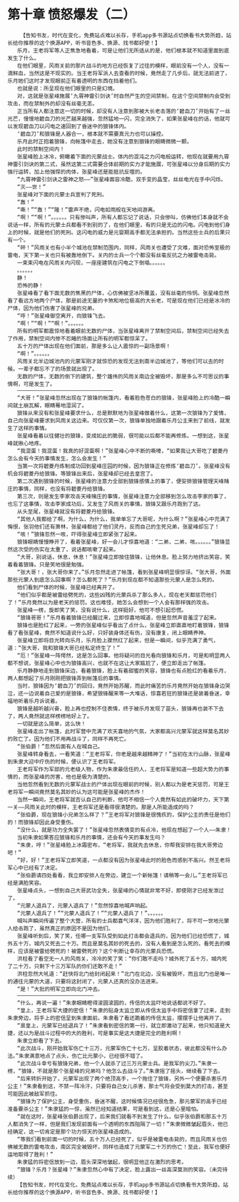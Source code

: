 # 第十章 愤怒爆发（二）
        【告知书友，时代在变化，免费站点难以长存，手机app多书源站点切换看书大势所趋，站长给你推荐的这个换源APP，听书音色多、换源、找书都好使！】
       乐月，王老将军等人正焦急地看着，可是让他们无所适从的是，他们根本就不知道里面到底发生了什么。
       在他们眼里，风雨关前的那片战斗的地方已经恢复了过往的模样，眼前没有一个人，没有一滴鲜血，当然这是不现实的。当王老将军派人去查看的时候，竟然走了几步后，就无法前进了，乐月她们这时才发现眼前正有着透明的东西在挡着他们。
       也就是说：所呈现在他们眼里的只是幻境。
       对，这就是张星峰施展‘九霄神雷引剑诀’时自然产生的空间禁制，在这个空间禁制内会受到攻击，而在禁制外的却没有丝毫无恙。
       正当所有人都注意这一切的时候，却没有人注意到那被大长老击落的‘碧血刀’开始有了一丝光芒，慢慢地碧血刀的光芒越来越强，忽然猛地一闪，完全消失了，如果张星峰在的话，他就可以发现碧血刀以闪电之速回到了昏迷中的狼锋体内。
       ‘碧血刀’和狼锋是人器合一，根本就不需要真元力也可以操控。
       乐月此时正抱着狼锋，向帐篷中走去，她没有注意到狼锋的眼睛微微一颤。
       此时的禁制空间内！
       张星峰脸上冰冷，俯瞰着下面的元蒙战士。体内的混沌之力闪电般运转，他现在就要用九霄神雷引剑诀的第二式，虽然这第二式需要合体前期的实力才能施展，可张星峰以分身后期的实力强行运转，加上他强悍的肉体，张星峰还是能抵抗反噬的。
       “九霄神雷引剑诀之雷神之怒——”张星峰面容冷酷，双手变的晶莹，丝丝电光在手中闪烁。
       “灭——世！”
       张星峰对下面的元蒙士兵宣判了死刑。
       “轰！”
       “嘶！”“轰！”“隆！”雷声不绝，闪电如雨般在天地间游离。
       “啊！”“啊！”。。。。。。只有惨叫声，所有人都忘记了说话，只会惨叫，仿佛他们本身就不会说话一样，所有的元蒙士兵都看不到别的了，在他们眼里，有的只是无边的闪电。闪电到他们身上的时候，就是他们的死刑。这闪电的威力是元婴期高手都无法承担的。当然这些士兵的后果只有一个。
       “砰！”风雨关也有小半个城池在禁制范围内，同样，风雨关也遭受了灾难，面对恐怖至极的雷电，天下第一关也只有被轰地倒下。关内的士兵一个个都没有丝毫反抗之力被雷电击毙。
       一束束闪电在风雨关内闪现，一座座建筑在闪电之下倒塌。。。。。。
       。。。。。。
       静！
       恐怖的静！
       张星峰看了看下面无数的焦黑的尸体，心仿佛被坚冰所覆盖，没有丝毫的怜悯。张星峰忽然看了看远方地两个尸体，那是前途无量的卡煞和地位极高的大长老，可是现在他们已经是冰冷的尸体，因为他们伤害了张星峰的兄弟。
       “呼！”张星峰御空离开，向狼锋飞去。
       “啊！”“啊！”“啊！”。。。。。。
       所有的明军都震惊地看着眼前无数的尸体，当张星峰离开了禁制空间后，禁制空间已经失去了作用，禁制空间内惨不忍睹的场面让所有的明军都惊呆了。
       五十万的尸体出现在他们面前，那是多么让人震惊的一副场景啊！
       “啊！”。。。。。。
       风雨关北半边城池内的元蒙军刚才就惊恐的发现无法到南半边城池了，等他们可以去的时候。一辈子都忘不了的场景就出现了。
       无数的尸体，无数的倒下的建筑，整个雄伟的风雨关南边全被毁坏，那是多么不可思议的事情啊，可是发生了。
       ——————————————————————————————
       “大哥！”张星峰忽然出现在了狼锋的帐篷内，看着脸色苍白的狼锋，张星峰脸上的冷酷一瞬间就土崩瓦解，眼睛蓦地湿润了。
       狼锋从来没有和张星峰要求什么，总是默默地为张星峰做着什么，这第一次狼锋为了爱情，自己向张星峰要求到风雨关这边来。可仅仅第一次，狼锋单独地跟着乐月公主来到了前线，就发生了这样的事情。
       张星峰看着以往健壮的狼锋，变成如此的脆弱，很可能以后都不能再修炼。一想到这，张星峰就揪心地疼。
       “我混蛋！我混蛋！我真的好混蛋啊！”张星峰心中不断的嘶嚎，“如果我让大哥吃了碧菱丹怎么会有今天的事情发生，怎么会发生！”
       当第一次将碧菱丹炼制成功回到星峰庄园的时候，因为狼锋正在修炼‘碧血刀’。张星峰没有机会将碧菱丹给狼锋。等狼锋出来后，张星峰却已经去皇宫了。
       第二次遇到狼锋的时候，张星峰的注意力全部到狼锋感情上的事了，便安排狼锋管理天峰赌庄的事情，同样，也没有将碧菱丹给狼锋。
       第三次，则是发生李家攻击天峰赌庄的事情，张星峰注意力全部移到怎么攻击李家的事了，也忘了这事情，攻击李家成功后，又发生了风雨关的事情，狼锋又跟乐月跑到了这。
       从头至尾，张星峰就没有将碧菱丹给狼锋。
       “其他人我都给了啊，为什么，为什么，我单单忘了大哥呢，为什么啊？”张星峰心中充满了悔恨，张羽他们还有萧林，张星峰都给了他们灵丹，反而自己的生死兄弟，张星峰却忘了！
       “咳！”狼锋忽然一咳，吓得张星峰立即紧张了起来。
       狼锋眼睛慢慢睁开了，看着张星峰，好一会儿才惊喜地道：“二弟，二弟，咳。。。。。。”狼锋显然这次受的伤实在太重了，说话都咳嗽了起来。
       “大哥，别说话，休息，休息！”张星峰立即按住狼锋，让他休息。脸上努力地挤出笑容，笑着看着狼锋。只是笑地很是勉强。
       “张大哥！，张大哥你来了。”乐月忽然走进了帐篷，看到张星峰明显很惊讶。“张大哥，外面那些元蒙人到底怎么回事啊？怎么都死了？”乐月到现在都不知道那些元蒙人是怎么死的。
       他们看到尸体的时候，张星峰已经离开了。
       “他们似乎都是被雷给劈死的，这些凶残的元蒙兵杀了那么多人，现在老天都惩罚他们了！”乐月竟然以为是老天的惩罚。这也难怪，她怎么会想到一个人会有那样强的攻击。
       张星峰一楞，旋即笑了笑，没有说什么，这样挺好，他可不想引起恐慌。
       “狼锋哥哥！”乐月看着狼锋已经醒过来，立即惊喜地喊道，但是忽然声音羞涩了起来。
       狼锋也是脸红了起来，一旁的张星峰似乎看出了点什么，张星峰立即直直地盯着狼锋，狼锋看了看张星峰，竟然不知道说什么好，只好装身体还有伤，没有康复，闭上眼睛养神。
       张星峰立即将目光转向乐月，乐月脸上骤然红了起来，但是一瞬间，似乎充满了勇气，道：“张大哥，我和狼锋大哥已经私定终生了！”
       “厄！”张星峰一阵愕然，这是怎么回事。他将疑问的目光看向狼锋和乐月，可是和明显两人都不想说，张星峰心中也为狼锋高兴，也就不在这让大家尴尬了，便立即走出了帐篷。
       乐月静静地走到狼锋床边，看着狼锋，脸上有着甜蜜的笑容，狼锋也有点脸红的看着乐月，两人都想起了乐月刚刚把狼锋弄到帐篷后的事情。
       当时，狼锋因为‘碧血刀’的回归，竟然开始苏醒，而此时痛苦的乐月竟然开始在狼锋身边哭泣，还一边说着自己爱的是狼锋，希望狼锋醒来等一大堆话，惊喜若狂的狼锋还是装着昏迷，幸福地听着乐月诉说着。
       狼锋是越听越兴奋，脸上再也控制不住表情，终于被乐月发现了苗头，狼锋再也装不下去了，两人竟然就这样楞楞地好上了。
       一切就是这么简单，这么快！
       张星峰走出了帐篷，此时军营中充满了欢天喜地的气氛，大家都高兴元蒙军就这样莫名其妙的败亡了。因为他们不用再战斗了，同样不再死亡。
       “张伯爵！”忽然后面有人在喊自己。
       张星峰转身看去，一看笑道：“王老将军，你老是越来越精神了！”当初在太行山脉，张星峰到朱隶大迎中疗伤的时候，便认识了王老将军。
       王老将军作为军部的元老级人物，作为朱隶最信任的人，王老将军是知道一些超大势力的事情的，而张星峰的厉害，他也是极为清楚的。
       当他忽然看到无数的元蒙军战士的尸体出现在眼前的时候，别人都以为是老天惩罚，可是王老将军一瞬间竟然莫名其妙的认为这可能是张星峰的杰作！
       当然一瞬间，王老将军就否认自己的判断，他可不相信一个人竟然有如此的破坏力，天下第一关——风雨关此时的模样，王老将军还是看得很清楚的。那是人所能造成的吗？
       “张伯爵，现在狼锋小兄弟怎么样了？”王老将军对狼锋是很愧疚的，保护公主的责任是他们的！而狼锋却因此身受重伤。
       “没什么，就是功力全失罢了！”张星峰忽然表情变的有点冷，他现在想起了一个人——朱隶！
       当初朱隶如果答应狼锋和乐月的事情，还会有今天的事发生吗？
       “朱隶，哼！”张星峰脸上冰霜密布，“老将军，我就先去休息，你帮我安排在我大哥旁边吧！”
       “好，好！”王老将军立即笑道，一点都没有因为张星峰此时的脸色而感到不高兴。然王老将军心中已经有了决定。
       “张伯爵请四处看看，我立即安排人在旁边，建立一个新帐篷！请稍等一会儿。”王老将军已经是满脸笑容。
       张星峰点头，一想到自己大哥武功全失，张星峰的心情就非常不好，即使刚才已经发泄过了。
       “元蒙人退兵了，元蒙人退兵了！”忽然惊喜地喊声响起。
       “元蒙人退兵了！”“元蒙人退兵了！”“元蒙人退兵了！”。。。。。。
       喊叫声瞬间传遍了整个大营，所有的士兵都喜气洋洋，因为他们胜利了，将不可一世地元蒙人给击跑了，虽然真正的原因不是因为他们。
       张星峰听到后，笑了笑，任哪一支军队受到如此打击都会退兵的，因为他们已经恐慌了，城外五十万，城内又死去二十万。而且是莫名其妙的死去的，没有人看到是怎么死的，看死去的模样，应该是被雷给劈死的！被雷劈死的？这个判断让幸存的元蒙兵恐慌。
       洪柱看了看空无一人的风雨关，冷冷的笑了笑：“你们敢不走吗？城外死了五十万，城内死了二十万，只剩下十三万军队的你们还敢不走！”
       洪柱忽然大吼道：“赶快将北门给封闭起来！”北门在北边，没有被毁坏，而且北门也是唯一的通往元蒙的大道，只要将这封闭了，元蒙人还真的没办法进来。
       “是！”大批的明军立即向北门冲去。
       ————————————————————————
       “什么，再说一遍！”朱隶眼睛瞪得滚圆滚圆的，传信的太监吓地说话都说不好了。
       “皇上，王老将军大捷的密信！”朱隶的贴身太监立即从传信太监手中将密信拿了过来，走到朱隶旁边，将手上的密信呈到朱隶面前。朱隶看了看还跪着的传信太监，摆摆手让他离开了。
       “禀皇上，元蒙军已经退兵了！”朱隶看到密信的第一行，就立即激动了起来，他只知道是大捷，还以为是战斗过程中的大的胜利，可是事实是这大捷是完全的胜利啊！
       朱隶立即看了下去。
       “此次战斗，刚开始我军伤亡十三万，元蒙军伤亡十七万，呈胶着状态，彼此都没有什么办法。”朱隶满意地点了点头，伤亡比元蒙小，已经很不错了。
       “此次战斗幸亏有狼锋兄弟，他一个人就杀了过三万元蒙士兵。是我军的尖刀。”朱隶一楞，“狼锋，不就是那个张星峰的兄弟吗？他怎么去战斗了。”朱隶摇了摇头，继续看了下去。
       “后来转折开始了，元蒙军出现了两个绝顶高手，一个拖住了狼锋，另外一个便要杀害乐月公主！”朱隶看到这，不禁一阵冷汗，只要将自己女儿杀害，那士气将会受到莫大的打击，甚至可能因此被敌军抓住。
       “狼锋为了保护公主，身受重伤，昏迷不醒，这时候情况已经很危急，那元蒙军的高手已经准备要杀公主！”朱隶猛的一惊，虽然已经知道结果，可是看到这，还是心里暗怕。
       “就在这时，张星峰张伯爵出现了，后来我们就看不到发生了什么，似乎张伯爵和那五十万人都消失了一样，但是我们发现前面有一个透明的东西阻隔了一切！”朱隶微微皱起眉头，他已经确定，这一切肯定是那个功力惊天的张星峰造成的。
       “等我们看到前面一切的时候，五十万人已经死了，似乎是被雷电击毙的，而且风雨关也仿佛被无数的雷电攻击，南区完全被毁坏，同样也造成了元蒙军二十万的伤亡！至此，我军也便好运地取得了胜利！”
       朱隶猛的将密信放到一边，眉头深深地皱起，很明显他正在激烈的思考。
       “狼锋？乐月？张星峰？”朱隶忽然心中有了决定，脸上露出一丝高深莫测的笑容。（未完待续）
       【告知书友，时代在变化，免费站点难以长存，手机app多书源站点切换看书大势所趋，站长给你推荐的这个换源APP，听书音色多、换源、找书都好使！】
